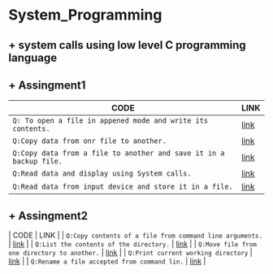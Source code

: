 # System_Programming
## + system calls using low level C programming language

## + Assingment1

| CODE | LINK |
| ---- | ---- |
| `Q: To open a file in appened mode and write its contents.`| [link](https://github.com/chandrakant100/System_Programming/blob/master/assingment1/append.c) |
| `Q:Copy data from onr file to another.` | [link](https://github.com/chandrakant100/System_Programming/blob/master/assingment1/copy.c) |
| `Q:Copy data from a file to another and save it in a backup file.` | [link](https://github.com/chandrakant100/System_Programming/blob/master/assingment1/cpy2.c) |
| `Q:Read data and display using System calls.` | [link](https://github.com/chandrakant100/System_Programming/blob/master/assingment1/rws.c) |
| `Q:Read data from input device and store it in a file.` | [link](https://github.com/chandrakant100/System_Programming/blob/master/assingment1/wdisk.c) |

## + Assingment2

| CODE | LINK |
| `Q:Copy contents of a file from command line arguments.` | [link](https://github.com/chandrakant100/System_Programming/blob/master/assingment2/copy.c) |
| `Q:List the contents of the directory.` | [link](https://github.com/chandrakant100/System_Programming/blob/master/assingment2/list.c) |
| `Q:Move file from one directory to another.` | [link](https://github.com/chandrakant100/System_Programming/blob/master/assingment2/move.c) |
| `Q:Print current working directory` | [link](https://github.com/chandrakant100/System_Programming/blob/master/assingment2/printwd.c) |
| `Q:Rename a file accepted from command lin.` | [link](https://github.com/chandrakant100/System_Programming/blob/master/assingment2/rename.c) |